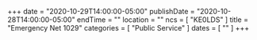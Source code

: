 +++
date = "2020-10-29T14:00:00-05:00"
publishDate = "2020-10-28T14:00:00-05:00"
endTime = ""
location = ""
ncs = [ "KE0LDS" ]
title = "Emergency Net 1029"
categories = [ "Public Service" ]
dates = [ "" ]
+++
